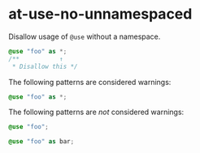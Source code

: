 # at-use-no-unnamespaced

Disallow usage of `@use` without a namespace.

```scss
@use "foo" as *;
/**           ↑
 * Disallow this */
```

The following patterns are considered warnings:

```scss
@use "foo" as *;
```

The following patterns are _not_ considered warnings:

```scss
@use "foo";
```

```scss
@use "foo" as bar;
```
